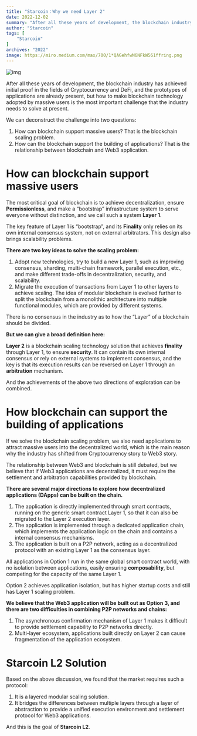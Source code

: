 ```yaml
---
title: "Starcoin：Why we need Layer 2"
date: 2022-12-02
summary: "After all these years of development, the blockchain industry has achieved initial proof in the fields of Cryptocurrency and DeFi, and the prototypes of applications are already present, but how to make blockchain technology adopted by massive users is the most important..."
author: "Starcoin"
tags: [
    "Starcoin"
]
archives: "2022"
image: https://miro.medium.com/max/700/1*QAGehfwN6NFkW561ffring.png
---
```


![img](https://miro.medium.com/max/700/1*QAGehfwN6NFkW561ffring.png)

After all these years of development, the blockchain industry has achieved initial proof in the fields of Cryptocurrency and DeFi, and the prototypes of applications are already present, but how to make blockchain technology adopted by massive users is the most important challenge that the industry needs to solve at present.

We can deconstruct the challenge into two questions:

1. How can blockchain support massive users? That is the blockchain scaling problem.
2. How can the blockchain support the building of applications? That is the relationship between blockchain and Web3 application.

# How can blockchain support massive users[](https://rooch.network/docs/why-rooch#how-can-blockchain-support-massive-users)

The most critical goal of blockchain is to achieve decentralization, ensure **Permissionless**, and make a “bootstrap” infrastructure system to serve everyone without distinction, and we call such a system **Layer 1**.

The key feature of Layer 1 is “bootstrap”, and its **Finality** only relies on its own internal consensus system, not on external arbitrators. This design also brings scalability problems.

**There are two key ideas to solve the scaling problem:**

1. Adopt new technologies, try to build a new Layer 1, such as improving consensus, sharding, multi-chain framework, parallel execution, etc., and make different trade-offs in decentralization, security, and scalability.
2. Migrate the execution of transactions from Layer 1 to other layers to achieve scaling. The idea of modular blockchain is evolved further to split the blockchain from a monolithic architecture into multiple functional modules, which are provided by different systems.

There is no consensus in the industry as to how the “Layer” of a blockchain should be divided.

**But we can give a broad definition here:**

**Layer 2** is a blockchain scaling technology solution that achieves **finality** through Layer 1, to ensure **security**. It can contain its own internal consensus or rely on external systems to implement consensus, and the key is that its execution results can be reversed on Layer 1 through an **arbitration** mechanism.

And the achievements of the above two directions of exploration can be combined.

# How blockchain can support the building of applications[](https://rooch.network/docs/why-rooch#how-blockchain-can-support-the-building-of-applications)

If we solve the blockchain scaling problem, we also need applications to attract massive users into the decentralized world, which is the main reason why the industry has shifted from Cryptocurrency story to Web3 story.

The relationship between Web3 and blockchain is still debated, but we believe that if Web3 applications are decentralized, it must require the settlement and arbitration capabilities provided by blockchain.

**There are several major directions to explore how decentralized applications (DApps) can be built on the chain.**

1. The application is directly implemented through smart contracts, running on the generic smart contract Layer 1, so that it can also be migrated to the Layer 2 execution layer.
2. The application is implemented through a dedicated application chain, which implements the application logic on the chain and contains a internal consensus mechanisms.
3. The application is built on a P2P network, acting as a decentralized protocol with an existing Layer 1 as the consensus layer.

All applications in Option 1 run in the same global smart contract world, with no isolation between applications, easily ensuring **composability**, but competing for the capacity of the same Layer 1.

Option 2 achieves application isolation, but has higher startup costs and still has Layer 1 scaling problem.

**We believe that the Web3 application will be built out as Option 3, and there are two difficulties in combining P2P networks and chains:**

1. The asynchronous confirmation mechanism of Layer 1 makes it difficult to provide settlement capability to P2P networks directly.
2. Multi-layer ecosystem, applications built directly on Layer 2 can cause fragmentation of the application ecosystem.

# Starcoin L2 Solution[](https://rooch.network/docs/why-rooch#solution)

Based on the above discussion, we found that the market requires such a protocol:

1. It is a layered modular scaling solution.
2. It bridges the differences between multiple layers through a layer of abstraction to provide a unified execution environment and settlement protocol for Web3 applications.

And this is the goal of **Starcoin L2**.